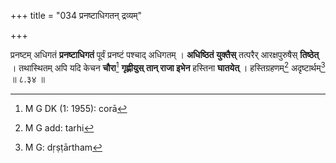 +++
title = "034 प्रनष्टाधिगतन् द्रव्यम्"

+++

प्रनष्टम् अधिगतं **प्रनष्टाधिगतं** पूर्वं प्रनष्टं पश्चाद् अधिगतम् । **अधिष्ठितं** **युक्तैस्** तत्परैर् आरक्षपुरुषैस् **तिष्ठेत्** । तथास्थितम् अपि यदि केचन **चौरा**[^१३३] **गृह्णीयुस्** **तान् राजा इभेन** हस्तिना **घातयेत्** । हस्तिग्रहणम्[^१३४] अदृष्टार्थम्[^१३५] ॥ ८.३४ ॥


[^१३५]:
     M G: dṛṣṭārtham


[^१३४]:
     M G add: tarhi


[^१३३]:
     M G DK (1: 1955): corā